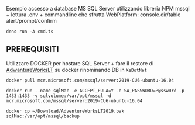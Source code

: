 Esempio accesso a database MS SQL Server utilizzando libreria NPM mssql + lettura .env + commandline che sfrutta WebPlatform: console.dir/table alert/prompt/confirm

```
deno run -A cmd.ts
```

## PREREQUISITI
Utilizzare DOCKER per hostare SQL Server + fare il restore di [AdwantureWorksLT](https://learn.microsoft.com/en-us/sql/samples/adventureworks-install-configure?view=sql-server-ver16&tabs=ssms) su docker rinominando DB in `XeDotNet`

```
docker pull mcr.microsoft.com/mssql/server:2019-CU6-ubuntu-16.04

docker run --name sqlMac -e ACCEPT_EULA=Y -e SA_PASSWORD=P@ssw0rd -p 1433:1433 -v sqlvolume:/var/opt/mssql -d mcr.microsoft.com/mssql/server:2019-CU6-ubuntu-16.04

docker cp ~/Download/AdventureWorksLT2019.bak sqlMac:/var/opt/mssql/backup
```